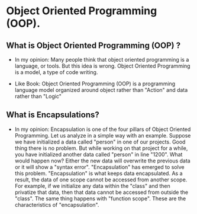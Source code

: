 # Object Oriented Programming (OOP).

## What is Object Oriented Programming (OOP) ?
- In my opinion: Many people think that object oriented programming is a language, or tools. But this idea is wrong. Object Oriented Programming is a model, a type of code writing.

- Like Book: Object Oriented Programming (OOP) is a programming language model organized around object rather than "Action" and data rather than "Logic"

## What is Encapsulations?
- In my opinion: Encapsulation is one of the four pillars of Object Oriented Programming. Let us analyze in a simple way with an example. Suppose we have initialized a data called "person" in one of our projects. Good thing there is no problem. But while working on that project for a while, you have initialized another data called "person" in line "1200". What would happen now? Either the new data will overwrite the previous data or it will show a "syntax error". "Encapsulation" has emerged to solve this problem. "Encapsulation" is what keeps data encapsulated. As a result, the data of one scope cannot be accessed from another scope. For example, if we initialize any data within the "class" and then privatize that data, then that data cannot be accessed from outside the "class". The same thing happens with "function scope". These are the characteristics of "encapsulation".
